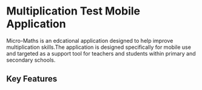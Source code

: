 # Multiplication Test Mobile Application

Micro-Maths is an edcational application designed to help improve multiplication skills.The application is designed specifically for mobile use and targeted as a support tool for teachers and students within primary and secondary schools.

## Key Features
